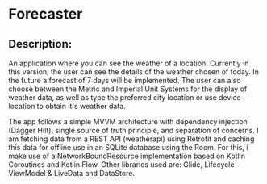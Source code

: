 # Forecaster
## Description:
An application where you can see the weather of a location.
Currently in this version, the user can see the details of the weather chosen of today.
In the future a forecast of 7 days will be implemented.
The user can also choose between the Metric and Imperial Unit Systems for the display of weather data, 
as well as type the preferred city location or use device location to obtain it's weather data.

The app follows a simple MVVM architecture with dependency injection (Dagger Hilt), single source of truth principle, and separation of concerns.
I am fetching data from a REST API (weatherapi) using Retrofit and caching this data for offline use in an SQLite database using the Room.
For this, i make use of a NetworkBoundResource implementation based on Kotlin Coroutines and Kotlin Flow.
Other libraries used are: Glide, Lifecycle - ViewModel & LiveData and DataStore.
